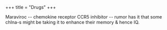 +++
title = "Drugs"
+++

Maraviroc -- chemokine receptor CCR5 inhibitor -- rumor has it that some chIna-s might be taking it to enhance their memory & hence IQ.